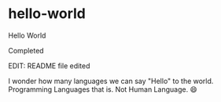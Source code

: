 # hello-world
Hello World

Completed

EDIT: README file edited

I wonder how many languages we can say "Hello" to the world. Programming Languages that is. Not Human Language. :smile:
